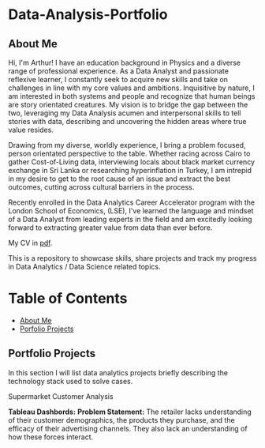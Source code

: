 # Data-Analysis-Portfolio

## About Me

Hi, I'm Arthur! I have an education background in Physics and a diverse range of professional experience. As a Data Analyst and passionate reflexive learner, I constantly seek to acquire new skills and take on challenges in line with my core values and ambitions. Inquisitive by nature, I am interested in both systems and people and recognize that human beings are story orientated creatures. My vision is to bridge the gap between the two, leveraging my Data Analysis acumen and interpersonal skills to tell stories with data, describing and uncovering the hidden areas where true value resides. 

Drawing from my diverse, worldly experience, I bring a problem focused, person orientated perspective to the table. Whether racing across Cairo to gather Cost-of-Living data, interviewing locals about black market currency exchange in Sri Lanka or researching hyperinflation in Turkey, I am intrepid in my desire to get to the root cause of an issue and extract the best outcomes, cutting across cultural barriers in the process. 

Recently enrolled in the Data Analytics Career Accelerator program with the London School of Economics, (LSE), I've learned the language and mindset of a Data Analyst from leading experts in the field and am excitedly looking forward to extracting greater value from data than ever before.

My CV in [pdf](https://github.com/ARHilton/Data-Analysis-Portfolio/blob/main/Arthur%20Hilton_Data%20Analyst_CV.pdf).

This is a repository to showcase skills, share projects and track my progress in Data Analytics / Data Science related topics.

# Table of Contents

- [About Me](#about-me)
- [Porfolio Projects](#portfolio-projects)


## Portfolio Projects

In this section I will list data analytics projects briefly describing the technology stack used to solve cases.

Supermarket Customer Analysis

**Tableau Dashbords:** 
**Problem Statement:** The retailer lacks understanding of their customer demographics, the products they purchase, and the efficacy of their advertising channels. They also lack an understanding of how these forces interact. 
